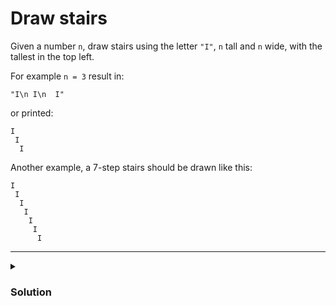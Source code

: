 # Draw stairs

Given a number `n`, draw stairs using the letter `"I"`, `n` tall and `n` wide, with the tallest in the top left.

For example `n = 3` result in:

```
"I\n I\n  I"
```

or printed:

```
I
 I
  I
```

Another example, a 7-step stairs should be drawn like this:

```
I
 I
  I
   I
    I
     I
      I
```

<hr>

<details>
  <summary>
    <h3>Solution</h3>
  </summary>

```js
function drawStairs(n) {
  let voidArray = new Array(n).fill(null);
  return voidArray
    .map((element, index) => `I`.padStart(index + 1, " "))
    .join("\n");
}
```

</details>
